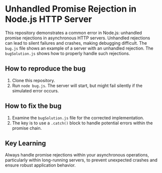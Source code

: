# Unhandled Promise Rejection in Node.js HTTP Server

This repository demonstrates a common error in Node.js: unhandled promise rejections in asynchronous HTTP servers.  Unhandled rejections can lead to silent failures and crashes, making debugging difficult.  The `bug.js` file shows an example of a server with an unhandled rejection. The `bugSolution.js` shows how to properly handle such rejections.

## How to reproduce the bug

1. Clone this repository.
2. Run `node bug.js`.  The server will start, but might fail silently if the simulated error occurs.

## How to fix the bug

1. Examine the `bugSolution.js` file for the corrected implementation.
2. The key is to use a `.catch()` block to handle potential errors within the promise chain.

## Key Learning

Always handle promise rejections within your asynchronous operations, particularly within long-running servers, to prevent unexpected crashes and ensure robust application behavior.